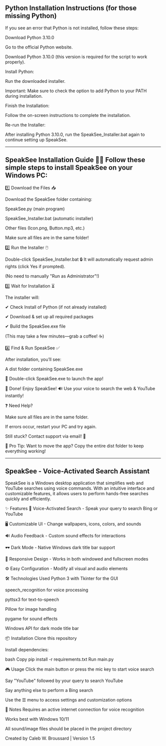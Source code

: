 Python Installation Instructions (for those missing Python)
-------------------------------------------------------------------------------------------------------------------------------------------------------------------------------------------------------------------------------------------------------------
If you see an error that Python is not installed, follow these steps:

Download Python 3.10.0

Go to the official Python website.

Download Python 3.10.0 (this version is required for the script to work properly).

Install Python:

Run the downloaded installer.

Important: Make sure to check the option to add Python to your PATH during installation.

Finish the Installation:

Follow the on-screen instructions to complete the installation.

Re-run the Installer:

After installing Python 3.10.0, run the SpeakSee_Installer.bat again to continue setting up SpeakSee.

_____________________________________________________________________________________________________________________________________________________________________________________________________________________________________________________________
SpeakSee Installation Guide 🎤👀
Follow these simple steps to install SpeakSee on your Windows PC:
-------------------------------------------------------------------------------------------------------------------------------------------------------------------------------------------------------------------------------------------------------------
1️⃣ Download the Files 📥

Download the SpeakSee folder containing:

SpeakSee.py (main program)

SpeakSee_Installer.bat (automatic installer)

Other files (Icon.png, Button.mp3, etc.)

Make sure all files are in the same folder!

2️⃣ Run the Installer 🖱️

Double-click SpeakSee_Installer.bat 🔒 It will automatically request admin rights (click Yes if prompted).

(No need to manually "Run as Administrator"!)

3️⃣ Wait for Installation ⏳

The installer will:

✔ Check Install of Python (if not already installed)

✔ Download & set up all required packages

✔ Build the SpeakSee.exe file

(This may take a few minutes—grab a coffee! ☕)

4️⃣ Find & Run SpeakSee ✅

After installation, you’ll see:

A dist folder containing SpeakSee.exe

🚀 Double-click SpeakSee.exe to launch the app!

🎉 Done! Enjoy SpeakSee! 🔊 Use your voice to search the web & YouTube instantly!

❓ Need Help?

Make sure all files are in the same folder.

If errors occur, restart your PC and try again.

Still stuck? Contact support via email! 📧

🌟 Pro Tip: Want to move the app? Copy the entire dist folder to keep everything working!

_____________________________________________________________________________________________________________________________________________________________________________________________________________________________________________________________

SpeakSee - Voice-Activated Search Assistant
-------------------------------------------------------------------------------------------------------------------------------------------------------------------------------------------------------------------------------------------------------------

SpeakSee is a Windows desktop application that simplifies web and YouTube searches using voice commands. With an intuitive interface and customizable features, it allows users to perform hands-free searches quickly and efficiently.

✨ Features
🎤 Voice-Activated Search - Speak your query to search Bing or YouTube

🖥️ Customizable UI - Change wallpapers, icons, colors, and sounds

🔊 Audio Feedback - Custom sound effects for interactions

🕶️ Dark Mode - Native Windows dark title bar support

📱 Responsive Design - Works in both windowed and fullscreen modes

⚙️ Easy Configuration - Modify all visual and audio elements

🛠️ Technologies Used
Python 3 with Tkinter for the GUI

speech_recognition for voice processing

pyttsx3 for text-to-speech

Pillow for image handling

pygame for sound effects

Windows API for dark mode title bar

📦 Installation
Clone this repository

Install dependencies:

bash
Copy
pip install -r requirements.txt
Run main.py

🎮 Usage
Click the main button or press the mic key to start voice search

Say "YouTube" followed by your query to search YouTube

Say anything else to perform a Bing search

Use the ☰ menu to access settings and customization options

📝 Notes
Requires an active internet connection for voice recognition

Works best with Windows 10/11

All sound/image files should be placed in the project directory

Created by Caleb W. Broussard | Version 1.5
